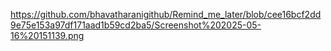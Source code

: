 https://github.com/bhavatharanigithub/Remind_me_later/blob/cee16bcf2dd9e75e153a97df171aad1b59cd2ba5/Screenshot%202025-05-16%20151139.png
